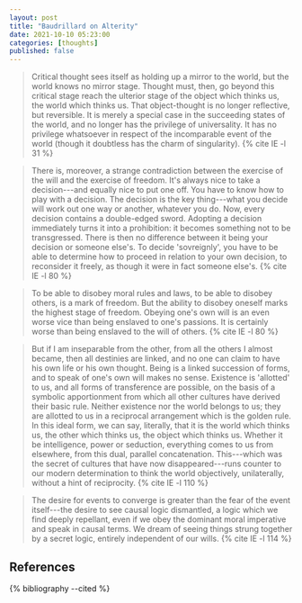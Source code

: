 ```yaml
---
layout: post
title: "Baudrillard on Alterity"
date: 2021-10-10 05:23:00
categories: [thoughts]
published: false
---
```


> Critical thought sees itself as holding up a mirror to the world, but the world knows no mirror stage. Thought must, then, go beyond this critical stage reach the ulterior stage of the object which thinks us, the world which thinks us. That object-thought is no longer reflective, but reversible. It is merely a special case in the succeeding states of the world, and no longer has the privilege of universality. It has no privilege whatsoever in respect of the incomparable event of the world (though it doubtless has the charm of singularity). {% cite IE -l 31 %}

> There is, moreover, a strange contradiction between the exercise of the will and the exercise of freedom. It's always nice to take a decision---and equally nice to put one off. You have to know how to play with a decision. The decision is the key thing---what you decide will work out one way or another, whatever you do. Now, every decision contains a double-edged sword. Adopting a decision immediately turns it into a prohibition: it becomes something not to be transgressed. There is then no difference between it being your decision or someone else's. To decide 'sovreignly', you have to be able to determine how to proceed in relation to your own decision, to reconsider it freely, as though it were in fact someone else's. {% cite IE -l 80 %}

> To be able to disobey moral rules and laws, to be able to disobey others, is a mark of freedom. But the ability to disobey oneself marks the highest stage of freedom. Obeying one's own will is an even worse vice than being enslaved to one's passions. It is certainly worse than being enslaved to the will of others. {% cite IE -l 80 %}

> But if I am inseparable from the other, from all the others I almost became, then all destinies are linked, and no one can claim to have his own life or his own thought. Being is a linked succession of forms, and to speak of one's own will makes no sense. Existence is 'allotted' to us, and all forms of transference are possible, on the basis of a symbolic apportionment from which all other cultures have derived their basic rule. Neither existence nor the world belongs to us; they are allotted to us in a reciprocal arrangement which is the golden rule. In this ideal form, we can say, literally, that it is the world which thinks us, the other which thinks us, the object which thinks us. Whether it be intelligence, power or seduction, everything comes to us from elsewhere, from this dual, parallel concatenation. This---which was the secret of cultures that have now disappeared---runs counter to our modern determination to think the world objectively, unilaterally, without a hint of reciprocity. {% cite IE -l 110 %}

> The desire for events to converge is greater than the fear of the event itself---the desire to see causal logic dismantled, a logic which we find deeply repellant, even if we obey the dominant moral imperative and speak in causal terms. We dream of seeing things strung together by a secret logic, entirely independent of our wills. {% cite IE -l 114 %}

## References
{% bibliography --cited %}
